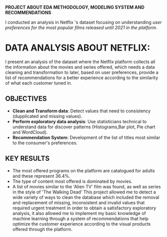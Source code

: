 **PROJECT ABOUT EDA METHODOLOGY, MODELING SYSTEM AND RECOMMENDATIONS**

I conducted an analysis in Netflix 's dataset focusing on understanding *user preferences for the most popular films released until 2021 in the platform*.

# DATA ANALYSIS ABOUT NETFLIX:
I present an analysis of the dataset where the Netflix platform collects all the information about the movies and series offered, which needs a data cleaning and transformation to later, based on user preferences, provide a list of recommendations for a better experience according to the similarity of what each customer tuned in.
 
## OBJECTIVES
- **Clean and Transform data**: Detect values that need to consistency (dupplicated and missing values).
- **Perform exploratory data analysis**: Use statisticians technical to understand data for discover patterns (Histograms,Bar plot, Pie chart and WordCloud). 
- **Recommendation System**: Development of the list of titles most similar to the consumer's preferences.
  
## KEY RESULTS
- The most offered programs on the platform are catalogued for adults and these represent 36.4%.
- The type of content most offered is dominated by movies.
- A list of movies similar to the 'Alien TV' film was found, as well as series in the style of 'The Walking Dead'
This project allowed me to detect a wide variety of ways to clean the database which included the removal and replacement of missing, inconsistent and invalid values
that required urgent treatment in order to obtain a satisfactory exploratory analysis, it also allowed me to implement my basic knowledge of machine learning through a system of recommendations that help optimize the customer experience according to the visual products offered through the platform.
